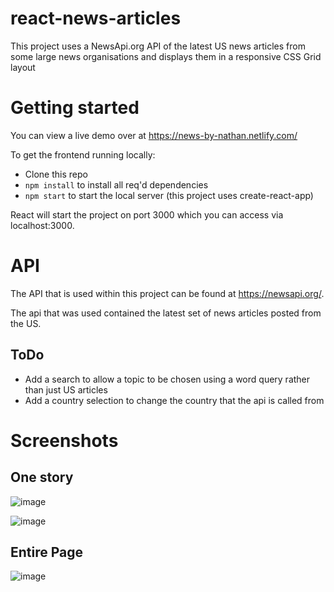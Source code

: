# react-news-articles
This project uses a NewsApi.org API of the latest US news articles from some large news organisations and displays them in a responsive CSS Grid layout

# Getting started
You can view a live demo over at https://news-by-nathan.netlify.com/

To get the frontend running locally:

- Clone this repo
- `npm install` to install all req'd dependencies
- `npm start` to start the local server (this project uses create-react-app)

React will start the project on port 3000 which you can access via localhost:3000.

# API
The API that is used within this project can be found at https://newsapi.org/.

The api that was used contained the latest set of news articles posted from the US.

## ToDo
- Add a search to allow a topic to be chosen using a word query rather than just US articles
- Add a country selection to change the country that the api is called from

# Screenshots

## One story

![image](https://user-images.githubusercontent.com/32927596/70056095-c9bacf00-15d2-11ea-876c-f5f60607f0a2.png)

![image](https://user-images.githubusercontent.com/32927596/70056116-d3dccd80-15d2-11ea-88c5-b9dfd99fa454.png)

## Entire Page

![image](https://user-images.githubusercontent.com/32927596/70055822-3a152080-15d2-11ea-849f-0b10d7c568c9.png)
